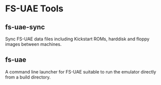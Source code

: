# FS-UAE Tools

## fs-uae-sync

Sync FS-UAE data files including Kickstart ROMs, harddisk and floppy images
between machines.

## fs-uae

A command line launcher for FS-UAE suitable to run the emulator directly
from a build directory.
